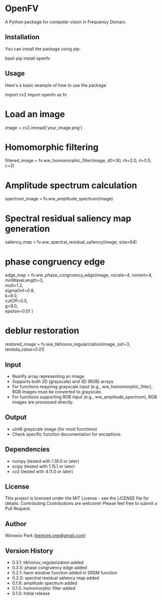 # OpenFV

A Python package for computer vision in Frequency Domain.

## Installation
You can install the package using pip:

bash
pip install openfv

## Usage
Here's a basic example of how to use the package:

import cv2
import openfv as fv

# Load an image
image = cv2.imread('your_image.png')

# Homomorphic filtering
filtered_image = fv.ww_homomorphic_filter(image, d0=30, rh=2.0, rl=0.5, c=2)

# Amplitude spectrum calculation
spectrum_image = fv.ww_amplitude_spectrum(image)

# Spectral residual saliency map generation
saliency_map = fv.ww_spectral_residual_saliency(image, size=64)

# phase congruency edge
edge_map = fv.ww_phase_congruency_edge(image,
    nscale=4, 
    norient=4,         
    minWaveLength=3,   
    mult=1.2,          
    sigmaOnf=0.9,     
    k=9.0,             
    cutOff=0.5,      
    g=9.0,          
    epsilon=0.01
)
# deblur restoration
restored_image = fv.ww_tikhonov_regularization(image, psf=3, lambda_value=0.01)

## Input
- NumPy array representing an image
- Supports both 2D (grayscale) and 3D (RGB) arrays
- For functions requiring grayscale input (e.g., ww_homomorphic_filter), RGB images must be converted to grayscale.
- For functions supporting RGB input (e.g., ww_amplitude_spectrum), RGB images are processed directly.

## Output
- uint8 grayscale image (for most functions)
- Check specific function documentation for exceptions.

## Dependencies
- numpy (tested with 1.19.0 or later)
- scipy (tested with 1.15.1 or later)
- cv2 (tested with 4.11.0 or later)

## License
This project is licensed under the MIT License - see the LICENSE file for details.
Contributing
Contributions are welcome! Please feel free to submit a Pull Request.

## Author
Wonwoo Park (bemore.one@gmail.com)

## Version History
- 0.3.1: tikhonov_regularization added
- 0.3.0: phase congruency edge added
- 0.2.1: hann window function added in SRSM function
- 0.2.0: spectral residual saliency map added
- 0.1.9: amplitude spectrum added
- 0.1.5: homomorphic filter added
- 0.1.0: Initial release